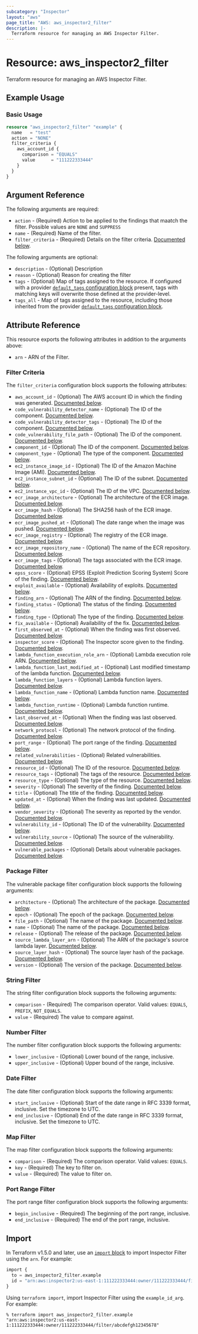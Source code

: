 ```yaml
---
subcategory: "Inspector"
layout: "aws"
page_title: "AWS: aws_inspector2_filter"
description: |-
  Terraform resource for managing an AWS Inspector Filter.
---
```


# Resource: aws_inspector2_filter

Terraform resource for managing an AWS Inspector Filter.

## Example Usage

### Basic Usage

```terraform
resource "aws_inspector2_filter" "example" {
  name   = "test"
  action = "NONE"
  filter_criteria {
    aws_account_id {
      comparison = "EQUALS"
      value      = "111222333444"
    }
  }
}
```

## Argument Reference

The following arguments are required:

* `action` - (Required) Action to be applied to the findings that maatch the filter. Possible values are `NONE` and `SUPPRESS`
* `name` - (Required) Name of the filter.
* `filter_criteria` - (Required) Details on the filter criteria. [Documented below](#filter-criteria).

The following arguments are optional:

* `description` - (Optional) Description
* `reason` - (Optional) Reason for creating the filter
* `tags` - (Optional) Map of tags assigned to the resource. If configured with a provider [`default_tags` configuration block](/docs/providers/aws/index.html#default_tags-configuration-block) present, tags with matching keys will overwrite those defined at the provider-level.
* `tags_all` - Map of tags assigned to the resource, including those inherited from the provider [`default_tags` configuration block](/docs/providers/aws/index.html#default_tags-configuration-block).

## Attribute Reference

This resource exports the following attributes in addition to the arguments above:

* `arn` - ARN of the Filter.

### Filter Criteria

The `filter_criteria` configuration block supports the following attributes:

* `aws_account_id` - (Optional) The AWS account ID in which the finding was generated. [Documented below](#string-filter).
* `code_vulnerability_detector_name` - (Optional) The ID of the component. [Documented below](#string-filter).
* `code_vulnerability_detector_tags` - (Optional) The ID of the component. [Documented below](#string-filter).
* `code_vulnerability_file_path` - (Optional) The ID of the component. [Documented below](#string-filter).
* `component_id` - (Optional) The ID of the component. [Documented below](#string-filter).
* `component_type` - (Optional) The type of the component. [Documented below](#string-filter).
* `ec2_instance_image_id` - (Optional) The ID of the Amazon Machine Image (AMI). [Documented below](#string-filter).
* `ec2_instance_subnet_id` - (Optional) The ID of the subnet. [Documented below](#string-filter).
* `ec2_instance_vpc_id` - (Optional) The ID of the VPC. [Documented below](#string-filter).
* `ecr_image_architecture` - (Optional) The architecture of the ECR image. [Documented below](#string-filter).
* `ecr_image_hash` - (Optional) The SHA256 hash of the ECR image. [Documented below](#string-filter).
* `ecr_image_pushed_at` - (Optional) The date range when the image was pushed. [Documented below](#date-filter).
* `ecr_image_registry` - (Optional) The registry of the ECR image. [Documented below](#string-filter).
* `ecr_image_repository_name` - (Optional) The name of the ECR repository. [Documented below](#string-filter).
* `ecr_image_tags` - (Optional) The tags associated with the ECR image. [Documented below](#string-filter).
* `epss_score` - (Optional) EPSS (Exploit Prediction Scoring System) Score of the finding. [Documented below](#number-filter).
* `exploit_available` - (Optional) Availability of exploits. [Documented below](#string-filter).
* `finding_arn` - (Optional) The ARN of the finding. [Documented below](#string-filter).
* `finding_status` - (Optional) The status of the finding. [Documented below](#string-filter).
* `finding_type` - (Optional) The type of the finding. [Documented below](#string-filter).
* `fix_available` - (Optional) Availability of the fix. [Documented below](#string-filter).
* `first_observed_at` - (Optional) When the finding was first observed. [Documented below](#date-filter).
* `inspector_score` - (Optional) The Inspector score given to the finding. [Documented below](#number-filter).
* `lambda_function_execution_role_arn` - (Optional) Lambda execution role ARN. [Documented below](#string-filter).
* `lambda_function_last_modified_at` - (Optional) Last modified timestamp of the lambda function. [Documented below](#date-filter).
* `lambda_function_layers` - (Optional) Lambda function layers. [Documented below](#string-filter).
* `lambda_function_name` - (Optional) Lambda function name. [Documented below](#string-filter).
* `lambda_function_runtime` - (Optional) Lambda function runtime. [Documented below](#string-filter).
* `last_observed_at` - (Optional) When the finding was last observed. [Documented below](#date-filter).
* `network_protocol` - (Optional) The network protocol of the finding. [Documented below](#string-filter).
* `port_range` - (Optional) The port range of the finding. [Documented below](#port-range-filter).
* `related_vulnerabilities` - (Optional) Related vulnerabilities. [Documented below](#string-filter).
* `resource_id` - (Optional) The ID of the resource. [Documented below](#string-filter).
* `resource_tags` - (Optional) The tags of the resource. [Documented below](#map-filter).
* `resource_type` - (Optional) The type of the resource. [Documented below](#string-filter).
* `severity` - (Optional) The severity of the finding. [Documented below](#string-filter).
* `title` - (Optional) The title of the finding. [Documented below](#string-filter).
* `updated_at` - (Optional) When the finding was last updated. [Documented below](#date-filter).
* `vendor_severity` - (Optional) The severity as reported by the vendor. [Documented below](#string-filter).
* `vulnerability_id` - (Optional) The ID of the vulnerability. [Documented below](#string-filter).
* `vulnerability_source` - (Optional) The source of the vulnerability. [Documented below](#string-filter).
* `vulnerable_packages` - (Optional) Details about vulnerable packages. [Documented below](#package-filter).

### Package Filter

The vulnerable package filter configuration block supports the following arguments:

* `architecture` - (Optional) The architecture of the package. [Documented below](#string-filter).
* `epoch` - (Optional) The epoch of the package. [Documented below](#number-filter).
* `file_path` - (Optional) The name of the package. [Documented below](#string-filter).
* `name` - (Optional) The name of the package. [Documented below](#string-filter).
* `release` - (Optional) The release of the package. [Documented below](#string-filter).
* `source_lambda_layer_arn` - (Optional) The ARN of the package's source lambda layer. [Documented below](#string-filter).
* `source_layer_hash` - (Optional) The source layer hash of the package. [Documented below](#string-filter).
* `version` - (Optional) The version of the package. [Documented below](#string-filter).

### String Filter

The string filter configuration block supports the following arguments:

* `comparison` - (Required) The comparison operator. Valid values: `EQUALS`, `PREFIX`, `NOT_EQUALS`.
* `value` - (Required) The value to compare against.

### Number Filter

The number filter configuration block supports the following arguments:

* `lower_inclusive` - (Optional) Lower bound of the range, inclusive.
* `upper_inclusive` - (Optional) Upper bound of the range, inclusive.

### Date Filter

The date filter configuration block supports the following arguments:

* `start_inclusive` - (Optional) Start of the date range in RFC 3339 format, inclusive. Set the timezone to UTC.
* `end_inclusive` - (Optional) End of the date range in RFC 3339 format, inclusive. Set the timezone to UTC.

### Map Filter

The map filter configuration block supports the following arguments:

* `comparison` - (Required) The comparison operator. Valid values: `EQUALS`.
* `key` - (Required) The key to filter on.
* `value` - (Required) The value to filter on.

### Port Range Filter

The port range filter configuration block supports the following arguments:

* `begin_inclusive` - (Required) The beginning of the port range, inclusive.
* `end_inclusive` - (Required) The end of the port range, inclusive.

## Import

In Terraform v1.5.0 and later, use an [`import` block](https://developer.hashicorp.com/terraform/language/import) to import Inspector Filter using the `arn`. For example:

```terraform
import {
  to = aws_inspector2_filter.example
  id = "arn:aws:inspector2:us-east-1:111222333444:owner/111222333444/filter/abcdefgh12345678"
}
```

Using `terraform import`, import Inspector Filter using the `example_id_arg`. For example:

```console
% terraform import aws_inspector2_filter.example "arn:aws:inspector2:us-east-1:111222333444:owner/111222333444/filter/abcdefgh12345678"
```
